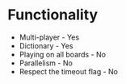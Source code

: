 # Functionality

* Multi-player - Yes
* Dictionary - Yes
* Playing on all boards - No
* Parallelism - No
* Respect the timeout flag - No
